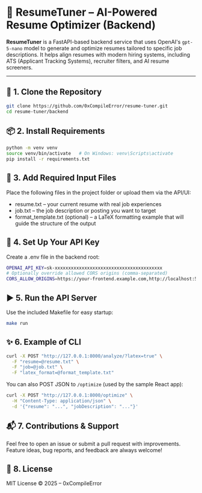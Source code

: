 # 🎯 ResumeTuner – AI-Powered Resume Optimizer (Backend)

**ResumeTuner** is a FastAPI-based backend service that uses OpenAI's `gpt-5-nano` model to generate and optimize resumes tailored to specific job descriptions. It helps align resumes with modern hiring systems, including ATS (Applicant Tracking Systems), recruiter filters, and AI resume screeners.

---

## 📁 1. Clone the Repository

```bash
git clone https://github.com/0xCompileError/resume-tuner.git
cd resume-tuner/backend
```

## 📦 2. Install Requirements
```bash
python -m venv venv
source venv/bin/activate   # On Windows: venv\Scripts\activate
pip install -r requirements.txt
```

## 📝 3. Add Required Input Files
Place the following files in the project folder or upload them via the API/UI:

- resume.txt – your current resume with real job experiences
- job.txt – the job description or posting you want to target
- format_template.txt (optional) – a LaTeX formatting example that will guide the structure of the output

## 🔐 4. Set Up Your API Key
Create a .env file in the backend root:
```bash
OPENAI_API_KEY=sk-xxxxxxxxxxxxxxxxxxxxxxxxxxxxxxxxxxxxxxxx
# Optionally override allowed CORS origins (comma-separated)
CORS_ALLOW_ORIGINS=https://your-frontend.example.com,http://localhost:5173
```

## ▶️ 5. Run the API Server
Use the included Makefile for easy startup:
```bash
make run
```

## ✨ 6. Example of CLI
```bash 
curl -X POST "http://127.0.0.1:8000/analyze/?latex=true" \
  -F "resume=@resume.txt" \
  -F "job=@job.txt" \
  -F "latex_format=@format_template.txt"
```

You can also POST JSON to `/optimize` (used by the sample React app):

```bash
curl -X POST "http://127.0.0.1:8000/optimize" \
  -H "Content-Type: application/json" \
  -d '{"resume": "...", "jobDescription": "..."}'
```


## 📬 7. Contributions & Support
Feel free to open an issue or submit a pull request with improvements. Feature ideas, bug reports, and feedback are always welcome!

## 📄 8. License
MIT License © 2025 – 0xCompileError
